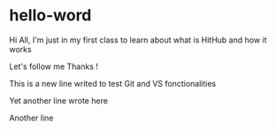 # hello-word

Hi All,
I'm just in my first class to learn about what is HitHub and how it works


Let's follow me
Thanks !

This is a new line writed to test Git and VS fonctionalities

Yet another line wrote here

Another line

